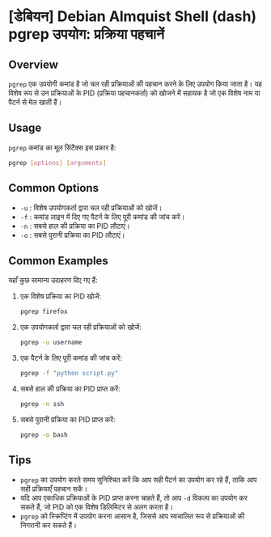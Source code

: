 # [डेबियन] Debian Almquist Shell (dash) pgrep उपयोग: प्रक्रिया पहचानें

## Overview
`pgrep` एक उपयोगी कमांड है जो चल रही प्रक्रियाओं की पहचान करने के लिए उपयोग किया जाता है। यह विशेष रूप से उन प्रक्रियाओं के PID (प्रक्रिया पहचानकर्ता) को खोजने में सहायक है जो एक विशेष नाम या पैटर्न से मेल खाती हैं।

## Usage
`pgrep` कमांड का मूल सिंटैक्स इस प्रकार है:

```bash
pgrep [options] [arguments]
```

## Common Options
- `-u` : विशेष उपयोगकर्ता द्वारा चल रही प्रक्रियाओं को खोजें।
- `-f` : कमांड लाइन में दिए गए पैटर्न के लिए पूरी कमांड की जांच करें।
- `-n` : सबसे हाल की प्रक्रिया का PID लौटाएं।
- `-o` : सबसे पुरानी प्रक्रिया का PID लौटाएं।

## Common Examples
यहाँ कुछ सामान्य उदाहरण दिए गए हैं:

1. एक विशेष प्रक्रिया का PID खोजें:
   ```bash
   pgrep firefox
   ```

2. एक उपयोगकर्ता द्वारा चल रही प्रक्रियाओं को खोजें:
   ```bash
   pgrep -u username
   ```

3. एक पैटर्न के लिए पूरी कमांड की जांच करें:
   ```bash
   pgrep -f "python script.py"
   ```

4. सबसे हाल की प्रक्रिया का PID प्राप्त करें:
   ```bash
   pgrep -n ssh
   ```

5. सबसे पुरानी प्रक्रिया का PID प्राप्त करें:
   ```bash
   pgrep -o bash
   ```

## Tips
- `pgrep` का उपयोग करते समय सुनिश्चित करें कि आप सही पैटर्न का उपयोग कर रहे हैं, ताकि आप सही प्रक्रियाएँ पहचान सकें।
- यदि आप एकाधिक प्रक्रियाओं के PID प्राप्त करना चाहते हैं, तो आप `-d` विकल्प का उपयोग कर सकते हैं, जो PID को एक विशेष डिलिमिटर से अलग करता है।
- `pgrep` को स्क्रिप्टिंग में उपयोग करना आसान है, जिससे आप स्वचालित रूप से प्रक्रियाओं की निगरानी कर सकते हैं।